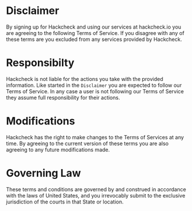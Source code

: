 # Disclaimer
By signing up for Hackcheck and using our services at hackcheck.io you are agreeing to the following Terms of Service. If you disagree with any of these terms are you excluded from any services provided by Hackcheck.

# Responsibilty
Hackcheck is not liable for the actions you take with the provided information. Like started in the `Disclaimer` you are expected to follow our Terms of Service. In any case a user is not following our Terms of Service they assume full responsibility for their actions.

# Modifications
Hackcheck has the right to make changes to the Terms of Services at any time. By agreeing to the current version of these terms you are also agreeing to any future modifications made.

# Governing Law
These terms and conditions are governed by and construed in accordance with the laws of United States, and you irrevocably submit to the exclusive jurisdiction of the courts in that State or location.
